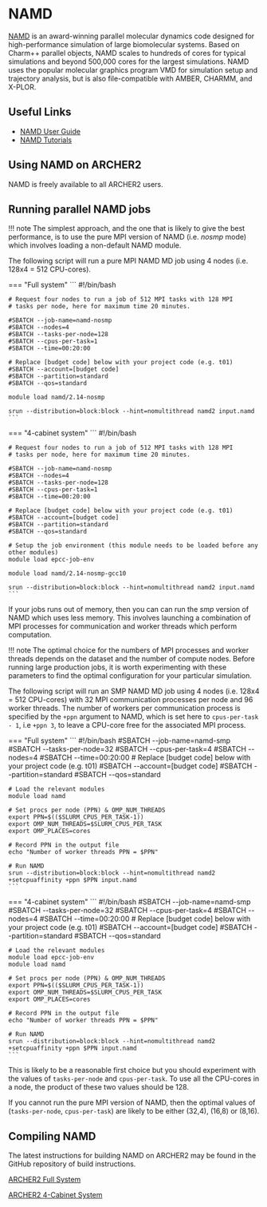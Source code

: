 # NAMD

[NAMD](http://www.ks.uiuc.edu/Research/namd/) is an award-winning
parallel molecular dynamics code designed for high-performance simulation
of large biomolecular systems. Based on Charm++ parallel objects, NAMD
scales to hundreds of cores for typical simulations and beyond 500,000
cores for the largest simulations. NAMD uses the popular molecular
graphics program VMD for simulation setup and trajectory analysis, but
is also file-compatible with AMBER, CHARMM, and X-PLOR.

## Useful Links

  - [NAMD User Guide](http://www.ks.uiuc.edu/Research/namd/2.14/ug/)
  - [NAMD Tutorials](https://www.ks.uiuc.edu/Training/Tutorials/#namd)

## Using NAMD on ARCHER2

NAMD is freely available to all ARCHER2 users.

## Running parallel NAMD jobs

!!! note
    The simplest approach, and the one that is likely to give the
    best performance, is to use the pure MPI version of NAMD
    (i.e. _nosmp_ mode) which involves loading a non-default NAMD
    module.

The following script will run a pure MPI NAMD MD job using 4 nodes (i.e.
128x4 = 512 CPU-cores).

=== "Full system"
    ```
    #!/bin/bash

    # Request four nodes to run a job of 512 MPI tasks with 128 MPI
    # tasks per node, here for maximum time 20 minutes.

    #SBATCH --job-name=namd-nosmp
    #SBATCH --nodes=4
    #SBATCH --tasks-per-node=128
    #SBATCH --cpus-per-task=1
    #SBATCH --time=00:20:00

    # Replace [budget code] below with your project code (e.g. t01)
    #SBATCH --account=[budget code] 
    #SBATCH --partition=standard
    #SBATCH --qos=standard

    module load namd/2.14-nosmp

    srun --distribution=block:block --hint=nomultithread namd2 input.namd
    ```

=== "4-cabinet system"
    ```
    #!/bin/bash

    # Request four nodes to run a job of 512 MPI tasks with 128 MPI
    # tasks per node, here for maximum time 20 minutes.

    #SBATCH --job-name=namd-nosmp
    #SBATCH --nodes=4
    #SBATCH --tasks-per-node=128
    #SBATCH --cpus-per-task=1
    #SBATCH --time=00:20:00

    # Replace [budget code] below with your project code (e.g. t01)
    #SBATCH --account=[budget code] 
    #SBATCH --partition=standard
    #SBATCH --qos=standard

    # Setup the job environment (this module needs to be loaded before any other modules)
    module load epcc-job-env

    module load namd/2.14-nosmp-gcc10

    srun --distribution=block:block --hint=nomultithread namd2 input.namd
    ```

If your jobs runs out of memory, then you can can run the _smp_
version of NAMD which uses less memory. This involves launching a
combination of MPI processes for communication and worker threads
which perform computation.

!!! note
    The optimal choice for the numbers of MPI processes and worker
    threads depends on the dataset and the number of compute
    nodes. Before running large production jobs, it is worth
    experimenting with these parameters to find the optimal
    configuration for your particular simulation.

The following script will run an SMP NAMD MD job using 4 nodes (i.e.
128x4 = 512 CPU-cores) with 32 MPI communication processes per node
and 96 worker threads. The number of workers per communication process
is specified by the `+ppn` argument to NAMD, which is set here to
`cpus-per-task - 1`, i.e `+ppn 3`, to leave a CPU-core free for the
associated MPI process.

=== "Full system"
    ```
    #!/bin/bash
    #SBATCH --job-name=namd-smp
    #SBATCH --tasks-per-node=32
    #SBATCH --cpus-per-task=4
    #SBATCH --nodes=4
    #SBATCH --time=00:20:00
    # Replace [budget code] below with your project code (e.g. t01)
    #SBATCH --account=[budget code] 
    #SBATCH --partition=standard
    #SBATCH --qos=standard

    # Load the relevant modules
    module load namd

    # Set procs per node (PPN) & OMP_NUM_THREADS
    export PPN=$(($SLURM_CPUS_PER_TASK-1))
    export OMP_NUM_THREADS=$SLURM_CPUS_PER_TASK
    export OMP_PLACES=cores

    # Record PPN in the output file
    echo "Number of worker threads PPN = $PPN"

    # Run NAMD
    srun --distribution=block:block --hint=nomultithread namd2 +setcpuaffinity +ppn $PPN input.namd
    ```

=== "4-cabinet system"
    ```
    #!/bin/bash
    #SBATCH --job-name=namd-smp
    #SBATCH --tasks-per-node=32
    #SBATCH --cpus-per-task=4
    #SBATCH --nodes=4
    #SBATCH --time=00:20:00
    # Replace [budget code] below with your project code (e.g. t01)
    #SBATCH --account=[budget code] 
    #SBATCH --partition=standard
    #SBATCH --qos=standard

    # Load the relevant modules
    module load epcc-job-env
    module load namd

    # Set procs per node (PPN) & OMP_NUM_THREADS
    export PPN=$(($SLURM_CPUS_PER_TASK-1))
    export OMP_NUM_THREADS=$SLURM_CPUS_PER_TASK
    export OMP_PLACES=cores

    # Record PPN in the output file
    echo "Number of worker threads PPN = $PPN"

    # Run NAMD
    srun --distribution=block:block --hint=nomultithread namd2 +setcpuaffinity +ppn $PPN input.namd
    ```

This is likely to be a reasonable first choice but you should
experiment with the values of `tasks-per-node` and `cpus-per-task`. To
use all the CPU-cores in a node, the product of these two values
should be 128.

If you cannot run the pure MPI version of NAMD, then the optimal
values of (`tasks-per-node`, `cpus-per-task`) are likely to be either
(32,4), (16,8) or (8,16).

## Compiling NAMD

The latest instructions for building NAMD on ARCHER2 may be found in
the GitHub repository of build instructions.

[ARCHER2 Full System](https://github.com/hpc-uk/build-instructions/blob/main/apps/NAMD/build_namd_2.14_archer2_gcc11_cmpich8.md)

[ARCHER2 4-Cabinet System](https://github.com/hpc-uk/build-instructions/blob/main/apps/NAMD/build_namd_2.14_archer2_gcc10_cmpich8.md)

